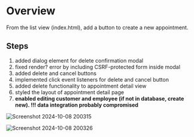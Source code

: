 # Overview 

From the list view (index.html), add a button to create a new appointment.

## Steps

1. added dialog element for delete confirmation modal
2. fixed render? error by including CSRF-protected form inside modal
3. added delete and cancel buttons
4. implemented click event listeners for delete and cancel button
5. added delete functionality to appointment detail view
6. styled the layout of appointment detail page
7. __enabled editing customer and employee (if not in database, create new). !!! data integration probably compromised__


![Screenshot 2024-10-08 200315](https://github.com/user-attachments/assets/0f5f7374-7cf8-46c0-9ed6-5cffb0a32766)

![Screenshot 2024-10-08 200326](https://github.com/user-attachments/assets/c7572756-49a8-4911-b003-486a00421f46)

